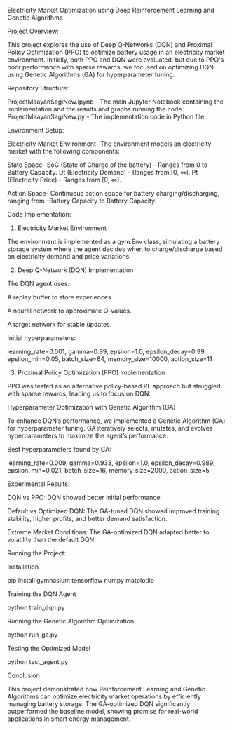 Electricity Market Optimization using Deep Reinforcement Learning and Genetic Algorithms


Project Overview:

This project explores the use of Deep Q-Networks (DQN) and Proximal Policy Optimization (PPO) to optimize battery usage in an electricity market environment. Initially, both PPO and DQN were evaluated, but due to PPO's poor performance with sparse rewards, we focused on optimizing DQN using Genetic Algorithms (GA) for hyperparameter tuning.


Repository Structure:

ProjectMaayanSagiNew.ipynb - The main Jupyter Notebook containing the implementation and the results and graphs running the code
ProjectMaayanSagiNew.py - The implementation code in Python file.



Environment Setup:

Electricity Market Environment-
The environment models an electricity market with the following components:

State Space-
SoC (State of Charge of the battery) - Ranges from 0 to Battery Capacity.
Dt (Electricity Demand) - Ranges from [0, ∞].
Pt (Electricity Price) - Ranges from [0, ∞].

Action Space-
Continuous action space for battery charging/discharging, ranging from -Battery Capacity to Battery Capacity.

Code Implementation:

1. Electricity Market Environment

The environment is implemented as a gym.Env class, simulating a battery storage system where the agent decides when to charge/discharge based on electricity demand and price variations.

2. Deep Q-Network (DQN) Implementation

The DQN agent uses:

A replay buffer to store experiences.

A neural network to approximate Q-values.

A target network for stable updates.

Initial hyperparameters:

learning_rate=0.001, gamma=0.99, epsilon=1.0, epsilon_decay=0.99,
epsilon_min=0.05, batch_size=64, memory_size=10000, action_size=11

3. Proximal Policy Optimization (PPO) Implementation

PPO was tested as an alternative policy-based RL approach but struggled with sparse rewards, leading us to focus on DQN.

Hyperparameter Optimization with Genetic Algorithm (GA)

To enhance DQN’s performance, we implemented a Genetic Algorithm (GA) for hyperparameter tuning. GA iteratively selects, mutates, and evolves hyperparameters to maximize the agent’s performance.

Best hyperparameters found by GA:

learning_rate=0.009, gamma=0.933, epsilon=1.0, epsilon_decay=0.989,
epsilon_min=0.021, batch_size=16, memory_size=2000, action_size=5


Experimental Results:

DQN vs PPO: DQN showed better initial performance.

Default vs Optimized DQN: The GA-tuned DQN showed improved training stability, higher profits, and better demand satisfaction.

Extreme Market Conditions: The GA-optimized DQN adapted better to volatility than the default DQN.



Running the Project:

Installation

pip install gymnasium tensorflow numpy matplotlib


Training the DQN Agent

python train_dqn.py


Running the Genetic Algorithm Optimization

python run_ga.py


Testing the Optimized Model

python test_agent.py


Conclusion

This project demonstrated how Reinforcement Learning and Genetic Algorithms can optimize electricity market operations by efficiently managing battery storage. The GA-optimized DQN significantly outperformed the baseline model, showing promise for real-world applications in smart energy management.

